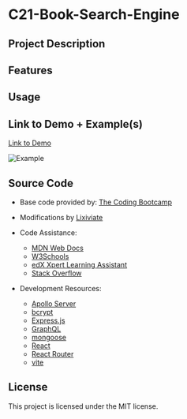 # C21-Book-Search-Engine

## Project Description

## Features

## Usage

## Link to Demo + Example(s)

[Link to Demo]()

![Example]()

## Source Code

- Base code provided by: [The Coding Bootcamp](https://github.com/coding-boot-camp/solid-broccoli)

- Modifications by [Lixiviate](https://github.com/Lixiviate)

- Code Assistance:
  - [MDN Web Docs](https://developer.mozilla.org/en-US/)
  - [W3Schools](https://www.w3schools.com/)
  - [edX Xpert Learning Assistant](https://www.edx.org/)
  - [Stack Overflow](https://stackoverflow.com/)
- Development Resources:
  - [Apollo Server](https://www.apollographql.com/docs/apollo-server/)
  - [bcrypt](https://www.npmjs.com/package/bcrypt)
  - [Express.js](https://expressjs.com/)
  - [GraphQL](https://graphql.org/)
  - [mongoose](https://mongoosejs.com/)
  - [React](https://reactjs.org/)
  - [React Router](https://reactrouter.com/)
  - [vite](https://vitejs.dev/)

## License

This project is licensed under the MIT license.
